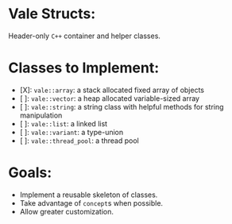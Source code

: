 # Vale Structs:
Header-only `C++` container and helper classes.

# Classes to Implement:
- [X]: `vale::array`: a stack allocated fixed array of objects
- [ ]: `vale::vector`: a heap allocated variable-sized array
- [ ]: `vale::string`: a string class with helpful methods for string manipulation
- [ ]: `vale::list`: a linked list
- [ ]: `vale::variant`: a type-union
- [ ]: `vale::thread_pool`: a thread pool

# Goals:
- Implement a reusable skeleton of classes.
- Take advantage of `concept`s when possible.
- Allow greater customization.